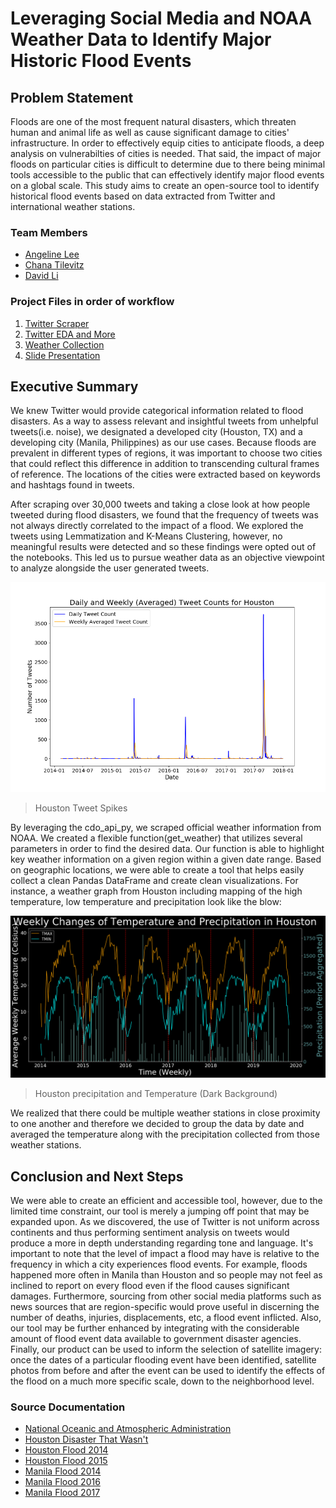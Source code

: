 # Leveraging Social Media and NOAA Weather Data to Identify Major Historic Flood Events

## Problem Statement
Floods are one of the most frequent natural disasters, which threaten human and animal life as well as cause significant damage to cities' infrastructure. In order to effectively equip cities to anticipate floods, a deep analysis on vulnerabilties of cities is needed. That said, the impact of major floods on particular cities is difficult to determine due to there being minimal tools accessible to the public that can effectively identify major flood events on a global scale. This study aims to create an open-source tool to identify historical flood events based on data extracted from Twitter and international weather stations.

### Team Members
* [Angeline Lee](https://www.linkedin.com/in/angelinevlee/)
* [Chana Tilevitz](https://www.linkedin.com/in/chanatilevitz/)
* [David Li](https://www.linkedin.com/in/davidgnli/)

### Project Files in order of workflow
1. [Twitter Scraper](./code/twitter_scraper.ipynb)
2. [Twitter EDA and More](./code/twitt_EDA_and_more.ipynb)
3. [Weather Collection](./code/POAA%20Data%20Collection.ipynb)
4. [Slide Presentation](./flooding_impact_in_social_media.pdf)

## Executive Summary
We knew Twitter would provide categorical information related to flood disasters. As a way to assess relevant and insightful tweets from unhelpful tweets(i.e. noise), we designated a developed city (Houston, TX) and a developing city (Manila, Philippines) as our use cases. Because floods are prevalent in different types of regions, it was important to choose two cities that could reflect this difference in addition to transcending cultural frames of reference. The locations of the cities were extracted based on keywords and hashtags found in tweets.

After scraping over 30,000 tweets and taking a close look at how people tweeted during flood disasters, we found that the frequency of tweets was not always directly correlated to the impact of a flood. We explored the tweets using Lemmatization and K-Means Clustering, however, no meaningful results were detected and so these findings were opted out of the notebooks. This led us to pursue weather data as an objective viewpoint to analyze alongside the user generated tweets.

![](./figs/dailyct_and_weeklyavg_tweets_Houston.png)

> Houston Tweet Spikes

By leveraging the cdo_api_py, we scraped official weather information from NOAA. We created a flexible function(get_weather) that utilizes several parameters in order to find the desired data. Our function is able to highlight key weather information on a given region within a given date range. Based on geographic locations, we were able to create a tool that helps easily collect a clean Pandas DataFrame and create clean visualizations. For instance, a weather graph from Houston including mapping of the high temperature, low temperature and precipitation look like the blow:

![](./figs/Houston_weather_graph.png)

> Houston precipitation and Temperature (Dark Background)


We realized that there could be multiple weather stations in close proximity to one another and therefore we decided to group the data by date and averaged the temperature along with the precipitation collected from those weather stations.

## Conclusion and Next Steps
We were able to create an efficient and accessible tool, however, due to the limited time constraint, our tool is merely a jumping off point that may be expanded upon. As we discovered, the use of Twitter is not uniform across continents and thus performing sentiment analysis on tweets would produce a more in depth understanding regarding tone and language. It's important to note that the level of impact a flood may have is relative to the frequency in which a city experiences flood events. For example, floods happened more often in Manila than Houston and so people may not feel as inclined to report on every flood even if the flood causes significant damages. Furthermore, sourcing from other social media platforms such as news sources that are region-specific would prove useful in discerning the number of deaths, injuries, displacements, etc, a flood event inflicted. Also, our tool may be further enhanced by integrating with the considerable amount of flood event data available to government disaster agencies. Finally, our product can be used to inform the selection of satellite imagery: once the dates of a particular flooding event have been identified, satellite photos from before and after the event can be used to identify the effects of the flood on a much more specific scale, down to the neighborhood level.

### Source Documentation
* [National Oceanic and Atmospheric Administration](https://www.noaa.gov/weather)
* [Houston Disaster That Wasn't](https://www.houstonpublicmedia.org/articles/news/2017/06/22/205744/the-storm-that-wasnt/)
* [Houston Flood 2014](http://floodlist.com/america/usa/thunderstorm-flash-floods-houston-texas)
* [Houston Flood 2015](http://floodlist.com/america/usa/texas-floods-6-killed-after-storms-sweep-through-austin-and-houston)
* [Manila Flood 2014](https://center.noah.up.edu.ph/habagat-2014-flood-marikina-city/)
* [Manila Flood 2016](http://floodlist.com/asia/philippines-floods-manila-central-luzon-calabarzon-august-2016)
* [Manila Flood 2017](https://www.rappler.com/move-ph/issues/disasters/181867-flooded-areas-metro-manila-september-12)
